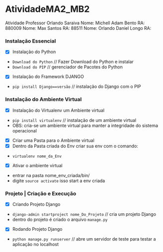 # AtividadeMA2_MB2

Atividade Professor Orlando Saraiva
Nome: Michell Adam Bento     RA: 880009
Nome: Max Santos             RA: 88511
Nome: Orlando Daniel Longo   RA: 

### Instalação Essencial

- [x] Instalação do Python
- `Download do Python` // Fazer Download do Python e instalar
- `Download do PIP` // gerenciador de Pacotes do Python

- [x] Instalação do Framework DJANGO
- `pip install Django==versão` // instalação do Django com o PIP

### Instalação do Ambiente Virtual

- [x] Instalação do Virtualenv um Ambiente virtual
- `pip install virtualenv` // instalação de um ambiente virtual
- OBS: cria-se um ambiente virtual para manter a integridade do sistema operacional

- [X] Criar uma Pasta para o Ambiente virtual
- [X] Dentro da Pasta criada do Env criar sua env com o comando:
- `virtualenv nome_da_Env`

- [x] Ativar o ambiente virtual 
- entrar na pasta nome_env_criada/bin/
- digite `source activate` isso start a env criada

### Projeto | Criação e Execução
- [x] Criando Projeto Django
- `django-admin startproject nome_Do_Projeto` // cria um projeto Django
- dentro do projeto é criado o arquivo `manage.py`

- [x] Rodando Projeto Django
- `python manage.py runserver` // abre um servidor de teste para testar a aplicação no localhost
